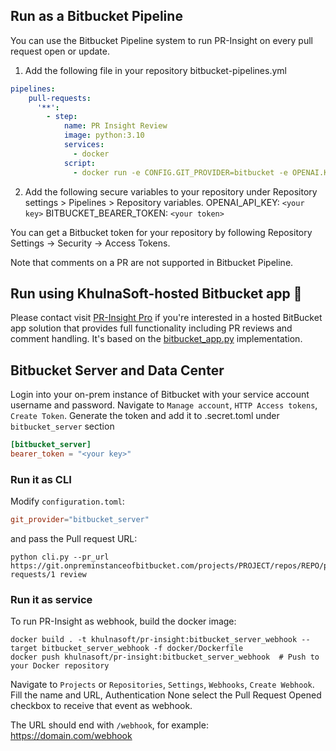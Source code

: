 ## Run as a Bitbucket Pipeline


You can use the Bitbucket Pipeline system to run PR-Insight on every pull request open or update.

1. Add the following file in your repository bitbucket-pipelines.yml

```yaml
pipelines:
    pull-requests:
      '**':
        - step:
            name: PR Insight Review
            image: python:3.10
            services:
              - docker
            script:
              - docker run -e CONFIG.GIT_PROVIDER=bitbucket -e OPENAI.KEY=$OPENAI_API_KEY -e BITBUCKET.BEARER_TOKEN=$BITBUCKET_BEARER_TOKEN khulnasoft/pr-insight:latest --pr_url=https://bitbucket.org/$BITBUCKET_WORKSPACE/$BITBUCKET_REPO_SLUG/pull-requests/$BITBUCKET_PR_ID review
```

2. Add the following secure variables to your repository under Repository settings > Pipelines > Repository variables.
OPENAI_API_KEY: `<your key>`
BITBUCKET_BEARER_TOKEN: `<your token>`

You can get a Bitbucket token for your repository by following Repository Settings -> Security -> Access Tokens.

Note that comments on a PR are not supported in Bitbucket Pipeline.


## Run using KhulnaSoft-hosted Bitbucket app 💎

Please contact visit [PR-Insight Pro](https://www.khulnasoft.com/pricing/) if you're interested in a hosted BitBucket app solution that provides full functionality including PR reviews and comment handling. It's based on the [bitbucket_app.py](https://github.com/Khulnasoft/pr-insight/blob/main/pr_insight/git_providers/bitbucket_provider.py) implementation.


## Bitbucket Server and Data Center

Login into your on-prem instance of Bitbucket with your service account username and password.
Navigate to `Manage account`, `HTTP Access tokens`, `Create Token`.
Generate the token and add it to .secret.toml under `bitbucket_server` section

```toml
[bitbucket_server]
bearer_token = "<your key>"
```

### Run it as CLI

Modify `configuration.toml`:

```toml
git_provider="bitbucket_server"
```

and pass the Pull request URL:
```shell
python cli.py --pr_url https://git.onpreminstanceofbitbucket.com/projects/PROJECT/repos/REPO/pull-requests/1 review
```

### Run it as service

To run PR-Insight as webhook, build the docker image:
```
docker build . -t khulnasoft/pr-insight:bitbucket_server_webhook --target bitbucket_server_webhook -f docker/Dockerfile
docker push khulnasoft/pr-insight:bitbucket_server_webhook  # Push to your Docker repository
```

Navigate to `Projects` or `Repositories`, `Settings`, `Webhooks`, `Create Webhook`.
Fill the name and URL, Authentication None select the Pull Request Opened checkbox to receive that event as webhook.

The URL should end with `/webhook`, for example: https://domain.com/webhook

